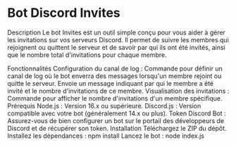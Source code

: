 # Bot Discord Invites
Description
Le bot Invites est un outil simple conçu pour vous aider à gérer les invitations sur vos serveurs Discord. Il permet de suivre les membres qui rejoignent ou quittent le serveur et de savoir par qui ils ont été invités, ainsi que le nombre total d'invitations pour chaque membre.

Fonctionnalités
Configuration du canal de log :
Commande pour définir un canal de log où le bot enverra des messages lorsqu'un membre rejoint ou quitte le serveur.
Envoie un message indiquant par qui le membre a été invité et le nombre d'invitations de ce membre.
Visualisation des invitations :
Commande pour afficher le nombre d'invitations d'un membre spécifique.
Prérequis
Node.js : Version 16.x ou supérieure.
Discord.js : Version compatible avec votre bot (généralement 14.x ou plus).
Token Discord Bot : Assurez-vous de bien configurer un bot sur le portail des développeurs de Discord et de récupérer son token.
Installation
Téléchargez le ZIP du dépôt.
Installez les dépendances :
npm install
Lancez le bot :
node index.js
